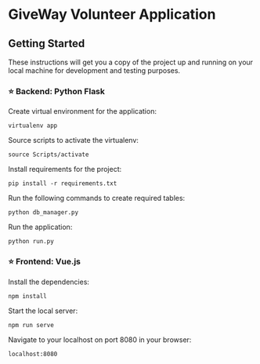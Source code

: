 # GiveWay Volunteer Application

## Getting Started
These instructions will get you a copy of the project up and running on your local machine for development and testing purposes.

### :star: Backend: Python Flask
Create virtual environment for the application:<br />
```
virtualenv app
```
 
Source scripts to activate the virtualenv:<br />
```
source Scripts/activate
```
 
Install requirements for the project:<br />
```
pip install -r requirements.txt
```
 
Run the following commands to create required tables:<br />
```
python db_manager.py
```
 
Run the application:<br />
```
python run.py
```
### :star:	Frontend: Vue.js
Install the dependencies:<br />
```
npm install
```

Start the local server:<br />
```
npm run serve
```

Navigate to your localhost on port 8080 in your browser:<br />
```
localhost:8080
```